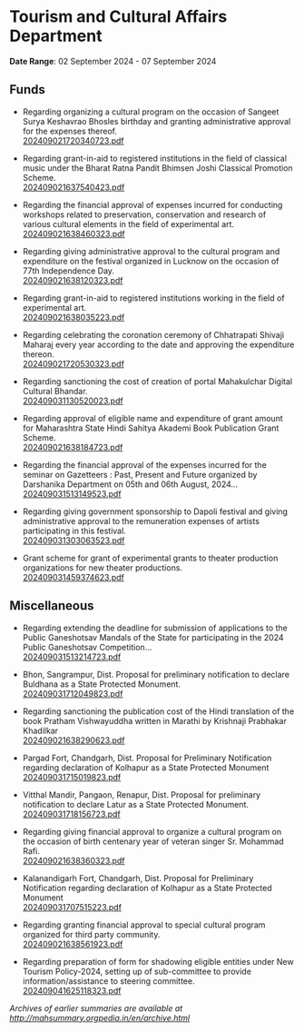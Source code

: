 # Tourism and Cultural Affairs Department

**Date Range**: 02 September 2024 - 07 September 2024


## Funds
- Regarding organizing a cultural program on the occasion of Sangeet Surya Keshavrao Bhosles birthday and granting administrative approval for the expenses thereof.\
  [202409021720340723.pdf](https://gr.maharashtra.gov.in/Site/Upload/Government%20Resolutions/English/202409021720340723.pdf)

- Regarding grant-in-aid to registered institutions in the field of classical music under the Bharat Ratna Pandit Bhimsen Joshi Classical Promotion Scheme.\
  [202409021637540423.pdf](https://gr.maharashtra.gov.in/Site/Upload/Government%20Resolutions/English/202409021637540423.pdf)

- Regarding the financial approval of expenses incurred for conducting workshops related to preservation, conservation and research of various cultural elements in the field of experimental art.\
  [202409021638460323.pdf](https://gr.maharashtra.gov.in/Site/Upload/Government%20Resolutions/English/202409021638460323.pdf)

- Regarding giving administrative approval to the cultural program and expenditure on the festival organized in Lucknow on the occasion of 77th Independence Day.\
  [202409021638120323.pdf](https://gr.maharashtra.gov.in/Site/Upload/Government%20Resolutions/English/202409021638120323.pdf)

- Regarding grant-in-aid to registered institutions working in the field of experimental art.\
  [202409021638035223.pdf](https://gr.maharashtra.gov.in/Site/Upload/Government%20Resolutions/English/202409021638035223.pdf)

- Regarding celebrating the coronation ceremony of Chhatrapati Shivaji Maharaj every year according to the date and approving the expenditure thereon.\
  [202409021720530323.pdf](https://gr.maharashtra.gov.in/Site/Upload/Government%20Resolutions/English/202409021720530323.pdf)

- Regarding sanctioning the cost of creation of portal Mahakulchar Digital Cultural Bhandar.\
  [202409031130520023.pdf](https://gr.maharashtra.gov.in/Site/Upload/Government%20Resolutions/English/202409031130520023.pdf)

- Regarding approval of eligible name and expenditure of grant amount for Maharashtra State Hindi Sahitya Akademi Book Publication Grant Scheme.\
  [202409021638184723.pdf](https://gr.maharashtra.gov.in/Site/Upload/Government%20Resolutions/English/202409021638184723...pdf)

- Regarding the financial approval of the expenses incurred for the seminar on Gazetteers : Past, Present and Future organized by Darshanika Department on 05th and 06th August, 2024...\
  [202409031513149523.pdf](https://gr.maharashtra.gov.in/Site/Upload/Government%20Resolutions/English/202409031513149523.pdf)

- Regarding giving government sponsorship to Dapoli festival and giving administrative approval to the remuneration expenses of artists participating in this festival.\
  [202409031303063523.pdf](https://gr.maharashtra.gov.in/Site/Upload/Government%20Resolutions/English/202409031303063523.pdf)

- Grant scheme for grant of experimental grants to theater production organizations for new theater productions.\
  [202409031459374623.pdf](https://gr.maharashtra.gov.in/Site/Upload/Government%20Resolutions/English/202409031459374623.pdf)

## Miscellaneous
- Regarding extending the deadline for submission of applications to the Public Ganeshotsav Mandals of the State for participating in the 2024 Public Ganeshotsav Competition...\
  [202409031513214723.pdf](https://gr.maharashtra.gov.in/Site/Upload/Government%20Resolutions/English/202409031513214723.pdf)

- Bhon, Sangrampur, Dist. Proposal for preliminary notification to declare Buldhana as a State Protected Monument.\
  [202409031712049823.pdf](https://gr.maharashtra.gov.in/Site/Upload/Government%20Resolutions/English/202409031712049823.pdf)

- Regarding sanctioning the publication cost of the Hindi translation of the book Pratham Vishwayuddha written in Marathi by Krishnaji Prabhakar Khadilkar\
  [202409021638290623.pdf](https://gr.maharashtra.gov.in/Site/Upload/Government%20Resolutions/English/202409021638290623.pdf)

- Pargad Fort, Chandgarh, Dist. Proposal for Preliminary Notification regarding declaration of Kolhapur as a State Protected Monument\
  [202409031715019823.pdf](https://gr.maharashtra.gov.in/Site/Upload/Government%20Resolutions/English/202409031715019823.pdf)

- Vitthal Mandir, Pangaon, Renapur, Dist. Proposal for preliminary notification to declare Latur as a State Protected Monument.\
  [202409031718156723.pdf](https://gr.maharashtra.gov.in/Site/Upload/Government%20Resolutions/English/202409031718156723.pdf)

- Regarding giving financial approval to organize a cultural program on the occasion of birth centenary year of veteran singer Sr. Mohammad Rafi.\
  [202409021638360323.pdf](https://gr.maharashtra.gov.in/Site/Upload/Government%20Resolutions/English/202409021638360323.pdf)

- Kalanandigarh Fort, Chandgarh, Dist. Proposal for Preliminary Notification regarding declaration of Kolhapur as a State Protected Monument\
  [202409031707515223.pdf](https://gr.maharashtra.gov.in/Site/Upload/Government%20Resolutions/English/202409031707515223.pdf)

- Regarding granting financial approval to special cultural program organized for third party community.\
  [202409021638561923.pdf](https://gr.maharashtra.gov.in/Site/Upload/Government%20Resolutions/English/202409021638561923.pdf)

- Regarding preparation of form for shadowing eligible entities under New Tourism Policy-2024, setting up of sub-committee to provide information/assistance to steering committee.\
  [202409041625118323.pdf](https://gr.maharashtra.gov.in/Site/Upload/Government%20Resolutions/English/202409041625118323.pdf)


*Archives of earlier summaries are available at http://mahsummary.orgpedia.in/en/archive.html*